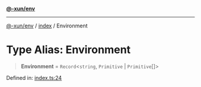 [**@-xun/env**](../../README.md)

***

[@-xun/env](../../README.md) / [index](../README.md) / Environment

# Type Alias: Environment

> **Environment** = `Record`\<`string`, `Primitive` \| `Primitive`[]\>

Defined in: [index.ts:24](https://github.com/Xunnamius/api-utils/blob/0b7c09badb430143839c51ee6ae32dc6d1082533/packages/env/src/index.ts#L24)
